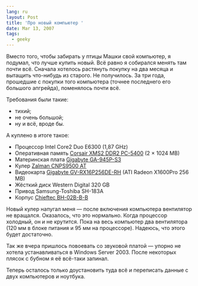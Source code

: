 ```yaml
---
lang: ru
layout: Post
title: 'Про новый компьютер '
date: Mar 13, 2007
tags:
  - geeky
---
```


Вместо того, чтобы забирать у птицы Машки свой компьютер, я подумал, что лучше купить новый. Всё равно я собирался менять там почти всё. Сначала хотелось растянуть покупку на два месяца и вытащить что-нибудь из старого. Не получилось. За три года, прошедшие с покупки того компьютера (точнее последнего его большого апгрейда), поменялось почти всё.

<!--more-->

Требования были такие:

* тихий;
* не очень большой;
* ну и всё, вроде бы.

А куплено в итоге такое:

* Процессор Intel Core2 Duo E6300 (1,87 GHz)
* Оперативная память [Corsair XMS2 DDR2 PC-5400](http://www.corsairmemory.com/corsair/xms2.html) (2 × 1024 MB)
* Материнская плата [Gigabyte GA-945P-S3](http://www.gigabyte.com.tw/Products/Motherboard/Products_Overview.aspx?ProductID=2324)
* Кулер [Zalman CNPS9500 AT](http://www.zalman.co.kr/eng/product/view.asp?idx=193&code=009)
* Видеокарта [Gigabyte GV-RX16P256DE-RH](http://www.gigabyte.com.tw/Products/VGA/Products_Overview.aspx?ProductID=2212) (ATI Radeon X1600Pro 256 MB)
* Жёсткий диск Western Digital 320 GB
* Привод Samsung-Toshiba SH-183A
* Корпус [Chieftec BH-02B-B-B](http://www.chieftec.de/?page=products_show&item=3806&k_id=&language=uk)

Новый кулер напугал меня — после включения компьютера вентилятор не вращался. Оказалось, что это нормально. Когда процессор холодный, он и не крутится. Пока на весь компьютер два вентилятора (120 мм в блоке питания и 95 мм на процессоре). Надеюсь, что этого будет достаточно.

Так же вчера пришлось повоевать со звуковой платой — упорно не хотела устанавливаться в Windows Server 2003. После некоторых плясок с бубном я её всё-таки запинал.

Теперь осталось только доустановить туда всё и переписать данные с двух компьютеров и ноутбука.
